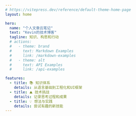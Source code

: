 ```yaml
---
# https://vitepress.dev/reference/default-theme-home-page
layout: home

hero:
  name: "个人文章云笔记"
  text: "Kevin的技术博客"
  tagline: 知识、构思和行动
  # actions:
  #   - theme: brand
  #     text: Markdown Examples
  #     link: /markdown-examples
  #   - theme: alt
  #     text: API Examples
  #     link: /api-examples

features:
  - title: 📚 知识体系
    details: 从语言基础到工程化和UI框架
  - title: ⛰ 技术挑战
    details: 记录思考过程和成果
  - title: 💡 想法与实践
    details: 尝试有趣的新技能
---
```

